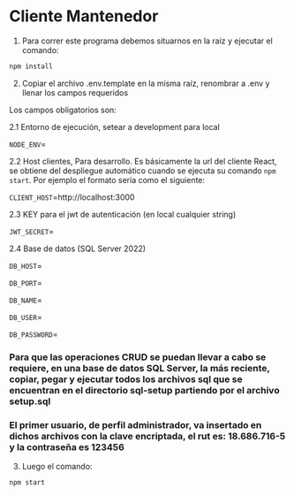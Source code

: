 # Cliente Mantenedor

1. Para correr este programa debemos situarnos en la raiz y ejecutar el comando:

```bash
npm install
```

2. Copiar el archivo .env.template en la misma raíz, renombrar a .env y llenar los campos requeridos

Los campos obligatorios son:


2.1 Entorno de ejecución, setear a development para local 

`NODE_ENV`=


2.2 Host clientes, Para desarrollo. 
Es básicamente la url del cliente React, se obtiene del despliegue automático cuando se ejecuta su comando `npm start`. Por ejemplo el formato sería como el siguiente: 

`CLIENT_HOST`=http://localhost:3000 


2.3 KEY para el jwt de autenticación (en local cualquier string)

`JWT_SECRET`=


2.4 Base de datos (SQL Server 2022)

`DB_HOST`=

`DB_PORT`=

`DB_NAME`=

`DB_USER`=

`DB_PASSWORD`=


### Para que las operaciones CRUD se puedan llevar a cabo se requiere, en una base de datos SQL Server, la más reciente, copiar, pegar y ejecutar todos los archivos sql que se encuentran en el directorio sql-setup partiendo por el archivo setup.sql

### El primer usuario, de perfil administrador, va insertado en dichos archivos con la clave encriptada, el rut es: 18.686.716-5 y la contraseña es 123456

3. Luego el comando:
```bash
npm start
```